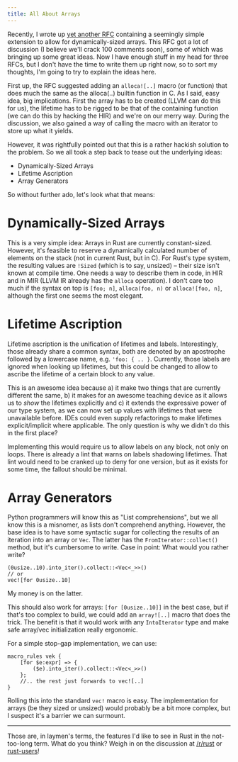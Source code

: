 ```yaml
---
title: All About Arrays
---
```


Recently, I wrote up [yet another RFC](https://github.com/rust-lang/rfcs/pull/1808) containing a seemingly simple
extension to allow for dynamically-sized arrays. This RFC got a lot of discussion (I believe we'll crack 100 comments
soon), some of which was bringing up some great ideas. Now I have enough stuff in my head for three RFCs, but I don't
have the time to write them up right now, so to sort my thoughts, I'm going to try to explain the ideas here.

First up, the RFC suggested adding an `alloca![..]` macro (or function) that does much the same as the alloca(..)
builtin function in C. As I said, easy idea, big implications. First the array has to be created (LLVM can do this for
us), the lifetime has to be rigged to be that of the containing function (we can do this by hacking the HIR) and we're
on our merry way. During the discussion, we also gained a way of calling the macro with an iterator to store up what
it yields.

However, it was rightfully pointed out that this is a rather hackish solution to the problem. So we all took a step
back to tease out the underlying ideas:

* Dynamically-Sized Arrays
* Lifetime Ascription
* Array Generators

So without further ado, let's look what that means:

# Dynamically-Sized Arrays

This is a very simple idea: Arrays in Rust are currently constant-sized. However, it's feasible to reserve a
dynamically calculated number of elements on the stack (not in current Rust, but in C). For Rust's type system, the
resulting values are `!Sized` (which is to say, unsized) – their size isn't known at compile time. One needs a way to
describe them in code, in HIR and in MIR (LLVM IR already has the `alloca` operation). I don't care too much if the
syntax on top is `[foo; n]`, `alloca(foo, n)` or `alloca![foo, n]`, although the first one seems the most elegant.

# Lifetime Ascription

Lifetime ascription is the unification of lifetimes and labels. Interestingly, those already share a common syntax,
both are denoted by an apostrophe followed by a lowercase name, e.g. `'foo: { .. }`. Currently, those labels are
ignored when looking up lifetimes, but this could be changed to allow to ascribe the lifetime of a certain block to any
value.

This is an awesome idea because a) it make two things that are currently different the same, b) it makes for an awesome
teaching device as it allows us to *show* the lifetimes explicitly and c) it extends the expressive power of our type
system, as we can now set up values with lifetimes that were unavailable before. IDEs could even supply refactorings to
make lifetimes explicit/implicit where applicable. The only question is why we didn't do this in the first place?

Implementing this would require us to allow labels on any block, not only on loops. There is already a lint that warns
on labels shadowing lifetimes. That lint would need to be cranked up to deny for one version, but as it exists for some
time, the fallout should be minimal.

# Array Generators

Python programmers will know this as "List comprehensions", but we all know this is a misnomer, as lists don't
comprehend anything. However, the base idea is to have some syntactic sugar for collecting the results of an iteration
into an array or `Vec`. The latter has the `FromIterator::collect()` method, but it's cumbersome to write. Case in
point: What would you rather write?

```
(0usize..10).into_iter().collect::<Vec<_>>()
// or
vec![for 0usize..10]
```

My money is on the latter.

This should also work for arrays: `[for [0usize..10]]` in the best case, but if that's too complex to build, we could
add an `array![..]` macro that does the trick. The benefit is that it would work with any `IntoIterator` type and make
safe array/vec initialization really ergonomic.

For a simple stop-gap implementation, we can use:

```
macro_rules vek {
    [for $e:expr] => {
        ($e).into_iter().collect::<Vec<_>>()
    };
    //.. the rest just forwards to vec![..]
}
```

Rolling this into the standard `vec!` macro is easy. The implementation for arrays (be they sized or unsized) would
probably be a bit more complex, but I suspect it's a barrier we can surmount.

----

Those are, in laymen's terms, the features I'd like to see in Rust in the not-too-long term. What do you think? Weigh
in on the discussion at [/r/rust](https://reddit.com/r/rust) or [rust-users](https://users.rust-lang.org)!
